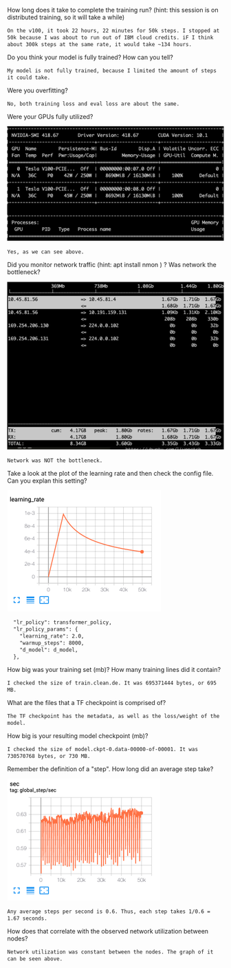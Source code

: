 How long does it take to complete the training run? (hint: this session is on distributed training, so it will take a while)
```
On the v100, it took 22 hours, 22 minutes for 50k steps. I stopped at 50k because I was about to run out of IBM cloud credits. iF I think about 300k steps at the same rate, it would take ~134 hours.
```

Do you think your model is fully trained? How can you tell?
```
My model is not fully trained, because I limited the amount of steps it could take.
```
Were you overfitting?
```
No, both training loss and eval loss are about the same.
```

Were your GPUs fully utilized?

![GPU](Images/GPU.png)

```
Yes, as we can see above.
```

Did you monitor network traffic (hint: apt install nmon ) ? Was network the bottleneck?

![GPU](Images/Network.png)

```
Network was NOT the bottleneck.
```


Take a look at the plot of the learning rate and then check the config file. Can you explan this setting?

![GPU](Images/Learning-Rate.png)
```
  "lr_policy": transformer_policy,
  "lr_policy_params": {
    "learning_rate": 2.0,
    "warmup_steps": 8000,
    "d_model": d_model,
  },
```

How big was your training set (mb)? How many training lines did it contain?

```
I checked the size of train.clean.de. It was 695371444 bytes, or 695 MB.
```

What are the files that a TF checkpoint is comprised of?
```
The TF checkpoint has the metadata, as well as the loss/weight of the model.
```


How big is your resulting model checkpoint (mb)?

```
I checked the size of model.ckpt-0.data-00000-of-00001. It was 730570768 bytes, or 730 MB.
```

Remember the definition of a "step". How long did an average step take?

![GPU](Images/Steps.png)

```
Any average steps per second is 0.6. Thus, each step takes 1/0.6 = 1.67 seconds.
```
How does that correlate with the observed network utilization between nodes?

```
Network utilization was constant between the nodes. The graph of it can be seen above.
```
